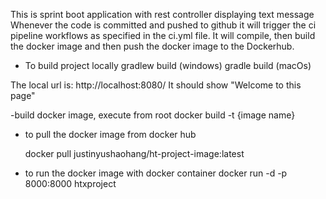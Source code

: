 This is sprint boot application with rest controller 
displaying text message
Whenever the code is committed and pushed to github
it will trigger the ci pipeline workflows as specified in
the ci.yml file.
It will compile, then build the docker image and then
push the docker image to the Dockerhub.

- To build project locally
  gradlew build (windows)
  gradle build (macOs)  
  
The local url is: http://localhost:8080/
It should show "Welcome to this page"


  
-build docker image, execute from root
docker build -t {image name}

- to pull the docker image from docker hub
  
  docker pull justinyushaohang/ht-project-image:latest

- to run the docker image with docker container
docker run -d -p 8000:8000 htxproject
  
  